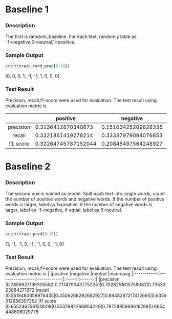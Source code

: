 # Baseline 1
### Description
The first is ramdom_baseline. For each text, randomly lable as -1=negative,0=neutral,1=positive.

### Sample Output
```python
print(train_rand_pred[0:10])
```
[0, 0, 0, 1, -1, -1, 1, 0, 0, 0]

### Test Result
Precision, recall,f1-score were used for evaluation. The test result using evaluation metric is

|            |positive    |negative    |neutral     |macroavg 
|:-----------:|-----------------|:------------:|:-----:|:-------:|
|precision   |0.3136412870340873|0.15163425209828335|0.5339445341607009|0.33307335776435715
|recall      |0.3321861419278214|0.33337979094076653|0.33320108234211215|0.33292233840356666
|f1 score          |0.32264745787152044|0.20845497564248927|0.41033684148808297|0.31381309166736426
# Baseline 2
### Description
The second one is named as model. Spilt each text into single words, count the number of positive words and negative words. If the number of positive words is larger, label as 1=positive, if the number of negative words is larger, label as -1=negative, if equal, label as 0=neutral. 
### Sample Output
```python
print(train_pred[0:10])
```
[1, -1, -1, 0, -1, -1, 0, 0, -1, 0]
### Test Result
Precision, recall,f1-score were used for evaluation. The test result using evaluation metric is
|            |positive    |negative    |neutral     |macroavg 
|:-----------:|-----------------|:------------:|:-----:|:-------:|
|precision   |0.7856927199305582|0.7174790437752251|0.7028251615758082|0.7353323084271972
|recall      |0.5619483358976435|0.4509268292682927|0.8948287217412695|0.6359012956357352
|f1 score        |0.6552467581518318|0.5537982266954229|0.7872895969616789|0.6654448606029778
